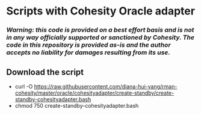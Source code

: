 # Scripts with Cohesity Oracle adapter

### ***Warning: this code is provided on a best effort basis and is not in any way officially supported or sanctioned by Cohesity. The code in this repository is provided as-is and the author accepts no liability for damages resulting from its use.***

## Download the script
- curl -O https://raw.githubusercontent.com/diana-hui-yang/rman-cohesity/master/oracle/cohesityadapter/create-standby/create-standby-cohesityadapter.bash
- chmod 750 create-standby-cohesityadapter.bash
